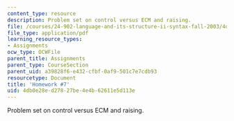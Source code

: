 ```yaml
---
content_type: resource
description: Problem set on control versus ECM and raising.
file: /courses/24-902-language-and-its-structure-ii-syntax-fall-2003/4db0e28ed27827be4e4b62611e5d113e_ps_7_cntrol_etc.pdf
file_type: application/pdf
learning_resource_types:
- Assignments
ocw_type: OCWFile
parent_title: Assignments
parent_type: CourseSection
parent_uid: a39828f6-e432-cfbf-0af9-501c7e7cdb93
resourcetype: Document
title: 'Homework #7'
uid: 4db0e28e-d278-27be-4e4b-62611e5d113e
---
```

Problem set on control versus ECM and raising.


